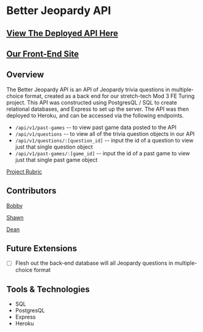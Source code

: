 # Better Jeopardy API

## [View The Deployed API Here](https://better-jeopardy-api-v2.herokuapp.com/api/v1/questions)

## [Our Front-End Site](https://github.com/novaraptur/better-jeopardy)

## Overview

The Better Jeopardy API is an API of Jeopardy trivia questions in multiple-choice format, created as a back end for our stretch-tech Mod 3 FE Turing project. This API was constructed using PostgresQL / SQL to create relational databases, and Express to set up the server. The API was then deployed to Heroku, and can be accessed via the following endpoints.

 - `/api/v1/past-games` -- to view past game data posted to the API
 - `/api/v1/questions` -- to view all of the trivia question objects in our API
 - `/api/v1/questions/:[question_id]` -- input the id of a question to view just that single question object
 - `/api/v1/past-games/:[game_id]` -- input the id of a past game to view just that single past game object

[Project Rubric](https://frontend.turing.edu/projects/module-3/stretch.html)

## Contributors

[Bobby](https://github.com/hoomberto)

[Shawn](https://github.com/shawnmcmahon)

[Dean](https://github.com/novaraptur)

## Future Extensions

 - [ ] Flesh out the back-end database will all Jeopardy questions in multiple-choice format

## Tools & Technologies

 - SQL
 - PostgresQL
 - Express
 - Heroku
